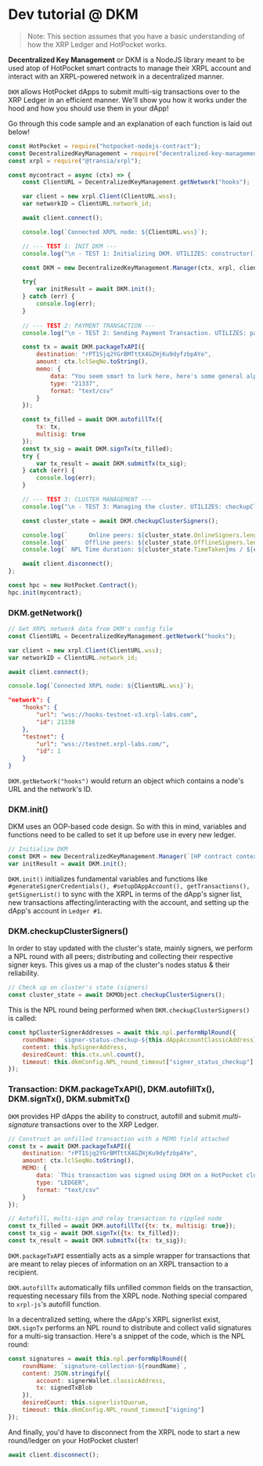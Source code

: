 # Dev tutorial @ DKM 

> Note: This section assumes that you have a basic understanding of how the XRP Ledger and HotPocket works.

**Decentralized Key Management** or DKM is a NodeJS library meant to be used atop of HotPocket smart contracts to manage their XRPL account and interact with an XRPL-powered network in a decentralized manner.

`DKM` allows HotPocket dApps to submit multi-sig transactions over to the XRP Ledger in an efficient manner. We'll show you how it works under the hood and how you should use them in your dApp!

Go through this code sample and an explanation of each function is laid out below!

```js
const HotPocket = require("hotpocket-nodejs-contract");
const DecentralizedKeyManagement = require("decentralized-key-management");
const xrpl = require("@transia/xrpl");

const mycontract = async (ctx) => {
    const ClientURL = DecentralizedKeyManagement.getNetwork("hooks");

    var client = new xrpl.Client(ClientURL.wss);
    var networkID = ClientURL.network_id;

    await client.connect();

    console.log(`Connected XRPL node: ${ClientURL.wss}`);

    // --- TEST 1: INIT DKM ---
    console.log("\n - TEST 1: Initializing DKM. UTILIZES: constructor(), init()");

    const DKM = new DecentralizedKeyManagement.Manager(ctx, xrpl, client, networkID);

    try{
        var initResult = await DKM.init();
    } catch (err) {
        console.log(err);
    }
   
    // --- TEST 2: PAYMENT TRANSACTION ---
    console.log("\n - TEST 2: Sending Payment Transaction. UTILIZES: packageTxAPI(), autofillTx(), signTx(), submitTx()");

    const tx = await DKM.packageTxAPI({
        destination: "rPT1Sjq2YGrBMTttX4GZHjKu9dyfzbpAYe",
        amount: ctx.lclSeqNo.toString(),
        memo: {
            data: "You seem smart to lurk here, here's some general alpha: Hooks & Evernode will change the entire game. Do R&D and network well.",
            type: "21337",
            format: "text/csv"
        }
    });

    const tx_filled = await DKM.autofillTx({
        tx: tx,
        multisig: true
    });
    const tx_sig = await DKM.signTx(tx_filled);
    try {
        var tx_result = await DKM.submitTx(tx_sig);
    } catch (err) {
        console.log(err);
    }

    // --- TEST 3: CLUSTER MANAGEMENT ---
    console.log("\n - TEST 3: Managing the cluster. UTILIZES: checkupClusterSigners(), addSignerKey(), removeSignerKey()");

    const cluster_state = await DKM.checkupClusterSigners();

    console.log(`      Online peers: ${cluster_state.OnlineSigners.length}`);
    console.log(`     Offline peers: ${cluster_state.OfflineSigners.length}`);
    console.log(` NPL Time duration: ${cluster_state.TimeTaken}ms / ${cluster_state.Timeout}ms`);

    await client.disconnect();
};

const hpc = new HotPocket.Contract();
hpc.init(mycontract);
```

### DKM.getNetwork()

```js
// Get XRPL network data from DKM's config file
const ClientURL = DecentralizedKeyManagement.getNetwork("hooks");

var client = new xrpl.Client(ClientURL.wss);
var networkID = ClientURL.network_id;

await client.connect();

console.log(`Connected XRPL node: ${ClientURL.wss}`);
```

```json
"network": {
    "hooks": {
        "url": "wss://hooks-testnet-v3.xrpl-labs.com",
        "id": 21338
    },
    "testnet": {
        "url": "wss://testnet.xrpl-labs.com/",
        "id": 1
    }
}
```

`DKM.getNetwork("hooks")` would return an object which contains a node's URL and the network's ID.

### DKM.init()

DKM uses an OOP-based code design. So with this in mind, variables and functions need to be called to set it up before use in every new ledger.

```js
// Initialize DKM
const DKM = new DecentralizedKeyManagement.Manager(`[HP contract context]`, `[XRPL package object]`, `[XRPL client object]`, `[XRPL network ID]`);
var initResult = await DKM.init();
```

`DKM.init()` initializes fundamental variables and functions like `#generateSignerCredentials(), #setupDAppAccount(), getTransactions(), getSignerList()` to sync with the XRPL in terms of the dApp's signer list, new transactions affecting/interacting with the account, and setting up the dApp's account in `Ledger #1`.

### DKM.checkupClusterSigners()

In order to stay updated with the cluster's state, mainly signers, we perform a NPL round with all peers; distributing and collecting their respective signer keys. This gives us a map of the cluster's nodes status & their reliability.

```js
// Check up on cluster's state (signers)
const cluster_state = await DKMObject.checkupClusterSigners();
```

This is the NPL round being performed when `DKM.checkupClusterSigners()` is called:

```js
const hpClusterSignerAddresses = await this.npl.performNplRound({
	roundName: `signer-status-checkup-${this.dAppAccountClassicAddress}`,
	content: this.hpSignerAddress,
	desiredCount: this.ctx.unl.count(),
	timeout: this.dkmConfig.NPL_round_timeout["signer_status_checkup"]
});
```

### Transaction: DKM.packageTxAPI(), DKM.autofillTx(), DKM.signTx(), DKM.submitTx()

`DKM` provides HP dApps the ability to construct, autofill and submit *multi-signature* transactions over to the XRP Ledger.

```js
// Construct an unfilled transaction with a MEMO field attached
const tx = await DKM.packageTxAPI({
    destination: "rPT1Sjq2YGrBMTttX4GZHjKu9dyfzbpAYe",
    amount: ctx.lclSeqNo.toString(),
    MEMO: {
        data: `This transaction was signed using DKM on a HotPocket cluster in Ledger ${ctx.lclSeqNo} !`,
        type: "LEDGER",
        format: "text/csv"
    }
});

// Autofill, multi-sign and relay transaction to rippled node
const tx_filled = await DKM.autofillTx({tx: tx, multisig: true});
const tx_sig = await DKM.signTx({tx: tx_filled});
const tx_result = await DKM.submitTx({tx: tx_sig});
```

`DKM.packageTxAPI` essentially acts as a simple wrapper for transactions that are meant to relay pieces of information on an XRPL transaction to a recipient.

`DKM.autofillTx` automatically fills unfilled common fields on the transaction, requesting necessary fills from the XRPL node. Nothing special compared to `xrpl-js`'s autofill function.

In a decentralized setting, where the dApp's XRPL signerlist exist, `DKM.signTx` performs an NPL round to distribute and collect valid signatures for a multi-sig transaction. Here's a snippet of the code, which is the NPL round:

```js
const signatures = await this.npl.performNplRound({
	roundName: `signature-collection-${roundName}`,
	content: JSON.stringify({
		account: signerWallet.classicAddress,
		tx: signedTxBlob
	}),
	desiredCount: this.signerlistQuorum,
	timeout: this.dkmConfig.NPL_round_timeout["signing"]
});
```

And finally, you'd have to disconnect from the XRPL node to start a new round/ledger on your HotPocket cluster!

```js
await client.disconnect();
```
